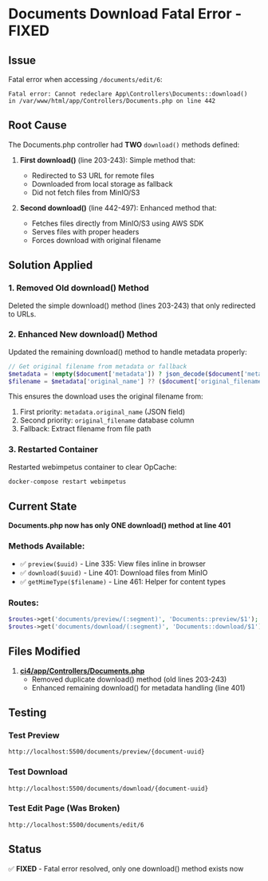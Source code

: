 # Documents Download Fatal Error - FIXED

## Issue
Fatal error when accessing `/documents/edit/6`:
```
Fatal error: Cannot redeclare App\Controllers\Documents::download()
in /var/www/html/app/Controllers/Documents.php on line 442
```

## Root Cause
The Documents.php controller had **TWO** `download()` methods defined:

1. **First download()** (line 203-243): Simple method that:
   - Redirected to S3 URL for remote files
   - Downloaded from local storage as fallback
   - Did not fetch files from MinIO/S3

2. **Second download()** (line 442-497): Enhanced method that:
   - Fetches files directly from MinIO/S3 using AWS SDK
   - Serves files with proper headers
   - Forces download with original filename

## Solution Applied

### 1. Removed Old download() Method
Deleted the simple download() method (lines 203-243) that only redirected to URLs.

### 2. Enhanced New download() Method
Updated the remaining download() method to handle metadata properly:

```php
// Get original filename from metadata or fallback
$metadata = !empty($document['metadata']) ? json_decode($document['metadata'], true) : [];
$filename = $metadata['original_name'] ?? ($document['original_filename'] ?? basename($document['file']));
```

This ensures the download uses the original filename from:
1. First priority: `metadata.original_name` (JSON field)
2. Second priority: `original_filename` database column
3. Fallback: Extract filename from file path

### 3. Restarted Container
Restarted webimpetus container to clear OpCache:
```bash
docker-compose restart webimpetus
```

## Current State

**Documents.php now has only ONE download() method at line 401**

### Methods Available:
- ✅ `preview($uuid)` - Line 335: View files inline in browser
- ✅ `download($uuid)` - Line 401: Download files from MinIO
- ✅ `getMimeType($filename)` - Line 461: Helper for content types

### Routes:
```php
$routes->get('documents/preview/(:segment)', 'Documents::preview/$1');
$routes->get('documents/download/(:segment)', 'Documents::download/$1');
```

## Files Modified

1. **[ci4/app/Controllers/Documents.php](ci4/app/Controllers/Documents.php)**
   - Removed duplicate download() method (old lines 203-243)
   - Enhanced remaining download() for metadata handling (line 401)

## Testing

### Test Preview
```
http://localhost:5500/documents/preview/{document-uuid}
```

### Test Download
```
http://localhost:5500/documents/download/{document-uuid}
```

### Test Edit Page (Was Broken)
```
http://localhost:5500/documents/edit/6
```

## Status
✅ **FIXED** - Fatal error resolved, only one download() method exists now
